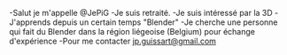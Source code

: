 -Salut je m'appelle @JePiG
-Je suis retraité.
-Je suis intéressé par la 3D
-J'apprends depuis un certain temps "Blender"
-Je cherche une personne qui fait du Blender dans la région liégeoise (Belgium) pour échange d'expérience
-Pour me contacter jp.guissart@gmail.com

<!---
JePiG/JePiG is a ✨ special ✨ repository because its `README.md` (this file) appears on your GitHub profile.
You can click the Preview link to take a look at your changes.
--->
